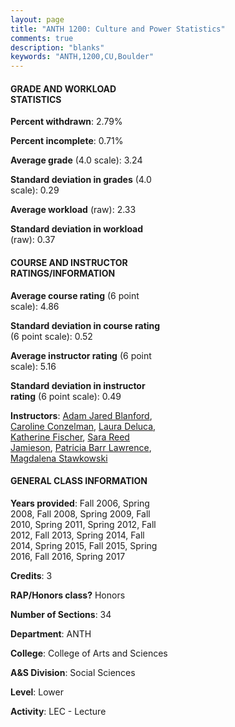 ```yaml
---
layout: page
title: "ANTH 1200: Culture and Power Statistics"
comments: true
description: "blanks"
keywords: "ANTH,1200,CU,Boulder"
---
```

<head>
<script src="https://ajax.googleapis.com/ajax/libs/jquery/2.1.3/jquery.min.js"></script>
<script src="https://dl.dropboxusercontent.com/s/pc42nxpaw1ea4o9/highcharts.js?dl=0"></script>
<!-- <script src="../assets/js/highcharts.js"></script> -->
<style type="text/css">@font-face {
	font-family: "Bebas Neue";
	src: url(https://www.filehosting.org/file/details/544349/BebasNeue Regular.otf) format("opentype");
	}
	h1.Bebas { 
		font-family: "Bebas Neue", Verdana, Tahoma;
	}
</style>
</head>
<body>
	<div id="container" style="float: right; width: 45%; height: 88%; margin-left: 2.5%; margin-right: 2.5%;"></div>
	<script language="JavaScript">
		$(document).ready(function() {
		var chart = {type: 'column'};
		var title = {text: 'Grade Distribution'};
		var xAxis = {categories: ['A','B','C','D','F'],crosshair: true};
		var yAxis = {min: 0,title: {text: 'Percentage'}};
		var tooltip = {headerFormat: '<center><b><span style="font-size:20px">{point.key}</span></b></center>',
		               pointFormat: '<td style="padding:0"><b>{point.y:.1f}%</b></td>',
		               footerFormat: '</table>',shared: true,useHTML: true};
		var plotOptions = {column: {pointPadding: 0.0,borderWidth: 0}};  
		var credits = {enabled: false};var series= [{name: 'Percent',data: [50.91,30.46,14.15,3.26,1.23,]}];
		var json = {};
		json.chart = chart;
		json.title = title;
		json.tooltip = tooltip;
		json.xAxis = xAxis;
		json.yAxis = yAxis;  
		json.series = series;
		json.plotOptions = plotOptions;  
		json.credits = credits;
		$('#container').highcharts(json);
	});
	</script>
</body>
			   
#### GRADE AND WORKLOAD STATISTICS

**Percent withdrawn**: 2.79%

**Percent incomplete**: 0.71%

**Average grade** (4.0 scale): 3.24

**Standard deviation in grades** (4.0 scale): 0.29

**Average workload** (raw): 2.33

**Standard deviation in workload** (raw): 0.37

#### COURSE AND INSTRUCTOR RATINGS/INFORMATION

**Average course rating** (6 point scale): 4.86

**Standard deviation in course rating** (6 point scale): 0.52

**Average instructor rating** (6 point scale): 5.16

**Standard deviation in instructor rating** (6 point scale): 0.49

**Instructors**: <a href='../../instructors/Adam_Jared_Blanford'>Adam Jared Blanford</a>, <a href='../../instructors/Caroline_Conzelman'>Caroline Conzelman</a>, <a href='../../instructors/Laura_Deluca'>Laura Deluca</a>, <a href='../../instructors/Katherine_Fischer'>Katherine Fischer</a>, <a href='../../instructors/Sara_Reed_Jamieson'>Sara Reed Jamieson</a>, <a href='../../instructors/Patricia_Barr_Lawrence'>Patricia Barr Lawrence</a>, <a href='../../instructors/Magdalena_Stawkowski'>Magdalena Stawkowski</a>

#### GENERAL CLASS INFORMATION

**Years provided**: Fall 2006, Spring 2008, Fall 2008, Spring 2009, Fall 2010, Spring 2011, Spring 2012, Fall 2012, Fall 2013, Spring 2014, Fall 2014, Spring 2015, Fall 2015, Spring 2016, Fall 2016, Spring 2017

**Credits**: 3

**RAP/Honors class?** Honors

**Number of Sections**: 34

**Department**: ANTH

**College**: College of Arts and Sciences

**A&S Division**: Social Sciences

**Level**: Lower

**Activity**: LEC - Lecture

